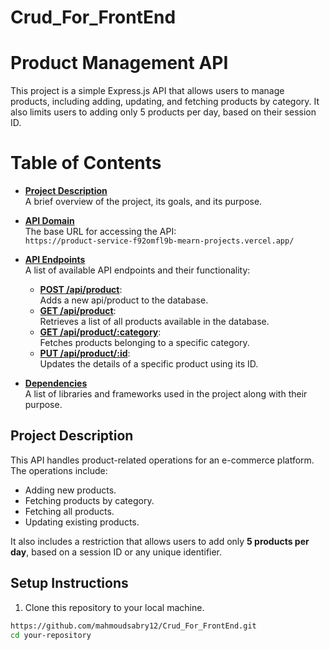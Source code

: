 # Crud_For_FrontEnd

# Product Management API

This project is a simple Express.js API that allows users to manage products, including adding, updating, and fetching products by category. It also limits users to adding only 5 products per day, based on their session ID.

# Table of Contents

- [**Project Description**](#project-description)  
  A brief overview of the project, its goals, and its purpose.

- [**API Domain**](#api-domain)  
  The base URL for accessing the API:  
  `https://product-service-f92omfl9b-mearn-projects.vercel.app/`

- [**API Endpoints**](#api-endpoints)  
  A list of available API endpoints and their functionality:  
  - **[POST /api/product](#post-api/product)**:  
    Adds a new api/product to the database.  
  - **[GET /api/product](#get-all-products)**:  
    Retrieves a list of all products available in the database.  
  - **[GET /api/product/:category](#get-products-by-category)**:  
    Fetches products belonging to a specific category.  
  - **[PUT /api/product/:id](#update-product)**:  
    Updates the details of a specific product using its ID.

- [**Dependencies**](#dependencies)  
  A list of libraries and frameworks used in the project along with their purpose.

## Project Description

This API handles product-related operations for an e-commerce platform. The operations include:
- Adding new products.
- Fetching products by category.
- Fetching all products.
- Updating existing products.

It also includes a restriction that allows users to add only **5 products per day**, based on a session ID or any unique identifier.

## Setup Instructions

1. Clone this repository to your local machine.

```bash
https://github.com/mahmoudsabry12/Crud_For_FrontEnd.git
cd your-repository
